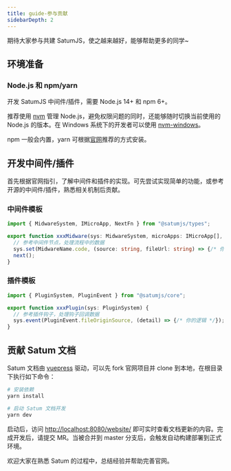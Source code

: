 ```yaml
---
title: guide-参与贡献
sidebarDepth: 2
---
```


期待大家参与共建 SatumJS，使之越来越好，能够帮助更多的同学~

## 环境准备

### Node.js 和 npm/yarn

开发 SatumJS 中间件/插件，需要 Node.js 14+ 和 npm 6+。

推荐使用 [nvm](https://github.com/nvm-sh/nvm) 管理 Node.js，避免权限问题的同时，还能够随时切换当前使用的 Node.js 的版本。在 Windows 系统下的开发者可以使用 [nvm-windows](https://github.com/coreybutler/nvm-windows)。

npm 一般会内置，yarn 可根据[官网](https://yarnpkg.com/getting-started/install)推荐的方式安装。

## 开发中间件/插件

首先根据官网指引，了解中间件和插件的实现。可先尝试实现简单的功能，或参考开源的中间件/插件，熟悉相关机制后贡献。

### 中间件模板
```ts
import { MidwareSystem, IMicroApp, NextFn } from "@satumjs/types";

export function xxxMidware(sys: MidwareSystem, microApps: IMicroApp[], next: NextFn) {
  // 参考中间件节点，处理流程中的数据
  sys.set(MidwareName.code, (source: string, fileUrl: string) => {/* 你的逻辑 */});
  next();
}
```

### 插件模板
```ts
import { PluginSystem, PluginEvent } from "@satumjs/core";

export function xxxPlugin(sys: PluginSystem) {
  // 参考插件钩子，处理钩子回调数据
  sys.event(PluginEvent.fileOriginSource, (detail) => {/* 你的逻辑 */});
}
```

## 贡献 Satum 文档

Satum 文档由 [vuepress](https://vuepress.vuejs.org/) 驱动，可以先 fork 官网项目并 clone 到本地，在根目录下执行如下命令：
```bash
# 安装依赖
yarn install

# 启动 Satum 文档开发
yarn dev
```
启动后，访问 [http://localhost:8080/website/](http://localhost:8080/website/) 即可实时查看文档更新的内容。完成开发后，请提交 MR。当被合并到 master 分支后，会触发自动构建部署到正式环境。

欢迎大家在熟悉 Satum 的过程中，总结经验并帮助完善官网。